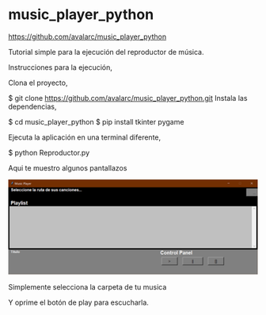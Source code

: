 # music_player_python

https://github.com/avalarc/music_player_python

Tutorial simple para la ejecución del reproductor de música.

Instrucciones para la ejecución,

Clona el proyecto,

$ git clone https://github.com/avalarc/music_player_python.git
Instala las dependencias,

$ cd music_player_python
$ pip install tkinter pygame

Ejecuta la aplicación en una terminal diferente,

$ python Reproductor.py

Aqui te muestro algunos pantallazos

![Image of MusicPlayer](https://github.com/avalarc/music_player_python/blob/master/Reproductor%20musica%20python.png)

Simplemente selecciona la carpeta de tu musica

Y oprime el botón de play para escucharla.



